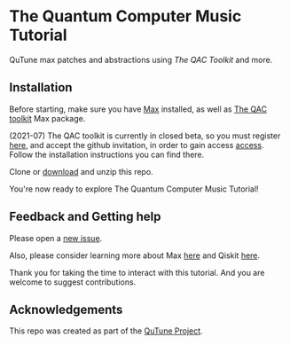 # The Quantum Computer Music Tutorial
QuTune max patches and abstractions using _The QAC Toolkit_ and more.

## Installation
Before starting, make sure you have [Max](http://cycling74.com) installed, as well as [The QAC toolkit](http://quantumland.art) Max package.

(2021-07) The QAC toolkit is currently in closed beta, so you must register [here](https://forms.gle/Nhzz9xK2oHr1r37DA), and accept the github invitation, in order to gain access [access](https://github.com/Quantumland-art/The-QAC-Toolkit). Follow the installation instructions you can find there.

Clone or [download](https://github.com/iccmr-quantum/The-Quantum-Computer-Music-Tutorial/archive/refs/heads/main.zip) and unzip this repo.

You're now ready to explore The Quantum Computer Music Tutorial!

## Feedback and Getting help
Please open a [new issue](https://github.com/iccmr-quantum/The-QuTune-Max-Tutorial/issues/new).

Also, please consider learning more about Max [here](https://cycling74.com/get-started) and Qiskit [here](https://qiskit.org/learn).

Thank you for taking the time to interact with this tutorial. And you are welcome to suggest contributions.

## Acknowledgements
This repo was created as part of the [QuTune Project](https://iccmr-quantum.github.io/).
